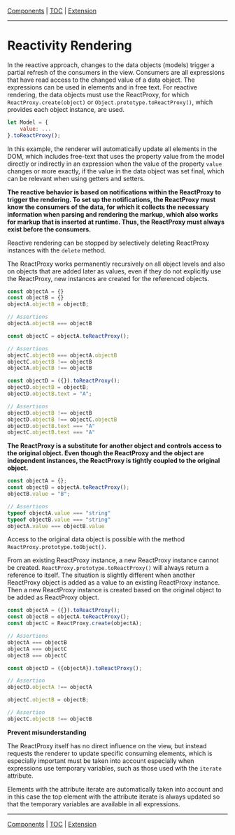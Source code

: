 [Components](composite.md) | [TOC](README.md#reactivity-rendering) | [Extension](extension.md)
- - -

# Reactivity Rendering

In the reactive approach, changes to the data objects (models) trigger a partial
refresh of the consumers in the view. Consumers are all expressions that have
read access to the changed value of a data object. The expressions can be used
in elements and in free text. For reactive rendering, the data objects must use
the ReactProxy, for which `ReactProxy.create(object)` or
`Object.prototype.toReactProxy()`, which provides each object instance, are
used.

```javascript
let Model = {
    value: ...
}.toReactProxy();
```

In this example, the renderer will automatically update all elements in the DOM,
which includes free-text that uses the property value from the model directly or
indirectly in an expression when the value of the property `value` changes or
more exactly, if the value in the data object was set final, which can be
relevant when using getters and setters.

__The reactive behavior is based on notifications within the ReactProxy to
trigger the rendering. To set up the notifications, the ReactProxy must know the
consumers of the data, for which it collects the necessary information when
parsing and rendering the markup, which also works for markup that is inserted
at runtime. Thus, the ReactProxy must always exist before the consumers.__

Reactive rendering can be stopped by selectively deleting ReactProxy instances
with the `delete` method.

The ReactProxy works permanently recursively on all object levels and also on
objects that are added later as values, even if they do not explicitly use the
ReactProxy, new instances are created for the referenced objects.

```javascript
const objectA = {}
const objectB = {}
objectA.objectB = objectB;

// Assertions
objectA.objectB === objectB

const objectC = objectA.toReactProxy();

// Assertions
objectC.objectB === objectA.objectB
objectC.objectB !== objectB
objectA.objectB !== objectB

const objectD = ({}).toReactProxy();
objectD.objectB = objectB;
objectD.objectB.text = "A";

// Assertions
objectD.objectB !== objectB
objectD.objectB !== objectC.objectB
objectD.objectB.text === "A"
objectC.objectB.text === "A"
```

__The ReactProxy is a substitute for another object and controls access to the
original object. Even though the ReactProxy and the object are independent
instances, the ReactProxy is tightly coupled to the original object.__

```javascript
const objectA = {};
const objectB = objectA.toReactProxy();
objectB.value = "B";

// Assertions
typeof objectA.value === "string"
typeof objectB.value === "string"
objectA.value === objectB.value
```

Access to the original data object is possible with the method
`ReactProxy.prototype.toObject()`.

From an existing ReactProxy instance, a new ReactProxy instance cannot be
created. `ReactProxy.prototype.toReactProxy()` will always return a reference to
itself. The situation is slightly different when another ReactProxy object is
added as a value to an existing ReactProxy instance. Then a new ReactProxy
instance is created based on the original object to be added as ReactProxy
object.

```javascript
const objectA = ({}).toReactProxy();
const objectB = objectA.toReactProxy();
const objectC = ReactProxy.create(objectA);

// Assertions
objectA === objectB
objectA === objectC
objectB === objectC

const objectD = ({objectA}).toReactProxy();

// Assertion
objectD.objectA !== objectA

objectC.objectB = objectB;

// Assertion
objectC.objectB !== objectB
```

__Prevent misunderstanding__

The ReactProxy itself has no direct influence on the view, but instead requests
the renderer to update specific consuming elements, which is especially
important must be taken into account especially when expressions use temporary
variables, such as those used with the `iterate` attribute.

Elements with the attribute iterate are automatically taken into account and in
this case the top element with the attribute iterate is always updated so that
the temporary variables are available in all expressions.



- - -

[Components](composite.md) | [TOC](README.md#reactivity-rendering) | [Extension](extension.md)
